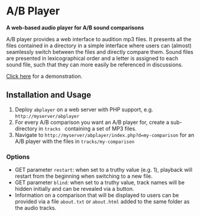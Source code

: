 # A/B Player

**A web-based audio player for A/B sound comparisons**

A/B player provides a web interface to audition mp3 files. It presents all the files contained in a directory in a simple interface where users can (almost) seamlessly switch between the files and directly compare them. Sound files are presented in lexicographical order and a letter is assigned to each sound file, such that they can more easily be referenced in discussions.

[Click here](http://www.power-xs.net/opcode/abplayer/index.php?d=marshall&blind=1) for a demonstration.

## Installation and Usage

1. Deploy `abplayer` on a web server with PHP support, e.g. `http://myserver/abplayer`
2. For every A/B comparison you want an A/B player for, create a sub-directory in `tracks ` containing a set of MP3 files.
3. Navigate to `http://myserver/abplayer/index.php?d=my-comparison` for an A/B player with the files in `tracks/my-comparison`


### Options

* GET parameter `restart`: when set to a truthy value (e.g. 1), playback will restart from the beginning when switching to a new file.
* GET parameter `blind`: when set to a truthy value, track names will be hidden initially and can be revealed via a button. 
* Information on a comparison that will be displayed to users can be provided via a file `about.txt` or `about.html` added to the same folder as the audio tracks.
